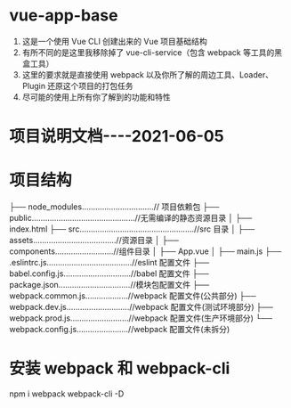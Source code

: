 # vue-app-base

1. 这是一个使用 Vue CLI 创建出来的 Vue 项目基础结构
2. 有所不同的是这里我移除掉了 vue-cli-service（包含 webpack 等工具的黑盒工具）
3. 这里的要求就是直接使用 webpack 以及你所了解的周边工具、Loader、Plugin 还原这个项目的打包任务
4. 尽可能的使用上所有你了解到的功能和特性

# 项目说明文档----2021-06-05

# 项目结构

├── node_modules................................// 项目依赖包
├── public..............................................//无需编译的静态资源目录
│ ├── index.html
├── src...................................................//src 目录
│ ├── assets.....................................//资源目录
│ ├── components..........................//组件目录
│ ├── App.vue
│ ├── main.js
├── .eslintrc.js......................................//eslint 配置文件
├── babel.config.js..............................//babel 配置文件
├── package.json................................//模块包配置文件
├── webpack.common.js...................//webpack 配置文件(公共部分)
├── webpack.dev.js............................//webpack 配置文件(测试环境部分)
├── webpack.prod.js..........................//webpack 配置文件(生产环境部分)
└── webpack.config.js.......................//webpack 配置文件(未拆分)

# 安装 webpack 和 webpack-cli

npm i webpack webpack-cli -D
